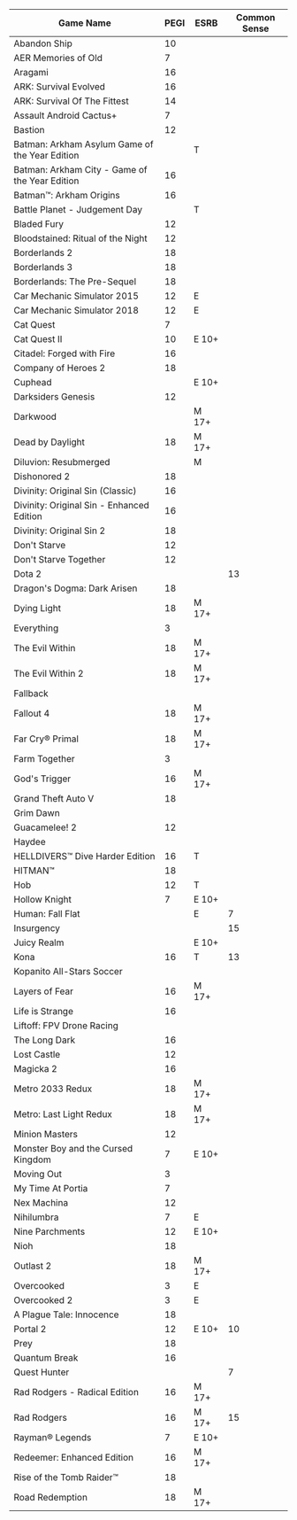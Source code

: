 |Game Name|PEGI|ESRB|Common Sense|
|-|-|-|-|
|Abandon Ship|10|||
|AER Memories of Old|7|||
|Aragami|16|||
|ARK: Survival Evolved |16|||
|ARK: Survival Of The Fittest |14|||
|Assault Android Cactus+ | 7|||
|Bastion | 12 |||
|Batman: Arkham Asylum Game of the Year Edition ||T||
|Batman: Arkham City - Game of the Year Edition |16|||
|Batman™: Arkham Origins |16|||
|Battle Planet - Judgement Day ||T||
|Bladed Fury |12|||
|Bloodstained: Ritual of the Night |12|||
|Borderlands 2 |18|||
|Borderlands 3 |18|||
|Borderlands: The Pre-Sequel |18|||
|Car Mechanic Simulator 2015 |12|E||
|Car Mechanic Simulator 2018 |12|E||
|Cat Quest |7|||
|Cat Quest II |10|E 10+||
|Citadel: Forged with Fire|16|||
|Company of Heroes 2 |18|||
|Cuphead||E 10+||
|Darksiders Genesis |12|||
|Darkwood||M 17+||
|Dead by Daylight |18|M 17+||
|Diluvion: Resubmerged ||M||
|Dishonored 2 |18|||
|Divinity: Original Sin (Classic) |16|||
|Divinity: Original Sin - Enhanced Edition |16|||
|Divinity: Original Sin 2 |18|||
|Don't Starve |12|||
|Don't Starve Together |12|||
|Dota 2|||13|
|Dragon's Dogma: Dark Arisen |18|||
|Dying Light |18|M 17+||
|Everything|3|||
|The Evil Within |18|M 17+||
|The Evil Within 2 |18|M 17+||
|Fallback||||
|Fallout 4|18|M 17+||
|Far Cry® Primal|18|M 17+||
|Farm Together |3|||
|God's Trigger |16|M 17+||
|Grand Theft Auto V |18|||
|Grim Dawn ||||
|Guacamelee! 2 |12|||
|Haydee||||
|HELLDIVERS™ Dive Harder Edition |16|T||
|HITMAN™ |18|||
|Hob|12|T||
|Hollow Knight |7|E 10+||
|Human: Fall Flat ||E|7|
|Insurgency|||15|
|Juicy Realm ||E 10+||
|Kona|16|T|13|
|Kopanito All-Stars Soccer ||||
|Layers of Fear |16|M 17+||
|Life is Strange|16|||
|Liftoff: FPV Drone Racing ||||
|The Long Dark |16|||
|Lost Castle|12|||
|Magicka 2 |16|||
|Metro 2033 Redux |18|M 17+||
|Metro: Last Light Redux |18|M 17+||
|Minion Masters |12|||
|Monster Boy and the Cursed Kingdom |7|E 10+||
|Moving Out |3|||
|My Time At Portia |7|||
|Nex Machina |12|||
|Nihilumbra|7|E||
|Nine Parchments |12|E 10+||
|Nioh|18|||
|Outlast 2 |18|M 17+||
|Overcooked|3|E||
|Overcooked 2|3|E||
|A Plague Tale: Innocence |18|||
|Portal 2 |12|E 10+|10|
|Prey|18|||
|Quantum Break |16|||
|Quest Hunter |||7|
|Rad Rodgers - Radical Edition |16|M 17+||
|Rad Rodgers|16|M 17+|15|
|Rayman® Legends |7|E 10+||
|Redeemer: Enhanced Edition |16|M 17+||
|Rise of the Tomb Raider™ |18|||
|Road Redemption |18|M 17+||